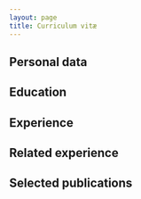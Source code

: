 ```yaml
---
layout: page
title: Curriculum vitæ
---
```


## Personal data

## Education

## Experience

## Related experience

## Selected publications

